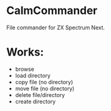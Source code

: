# CalmCommander
 File commander for ZX Spectrum Next.

# Works:
- browse
- load directory
- copy file (no directory)
- move file (no directory)
- delete file/directory
- create directory

